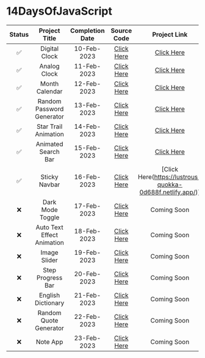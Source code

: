 # 14DaysOfJavaScript

| Status | Project Title | Completion Date | Source Code | Project Link |
|:-: | :-:           |:-:              | :-:         | :-:          |
| ✅ | Digital Clock             | 10-Feb-2023 | [Click Here](https://github.com/HarshDeep61034/14DaysOfJavascript/tree/main/Digital%20Clock) | [Click Here](https://14-days-of-java-script.vercel.app/) |
| ✅ | Analog Clock              | 11-Feb-2023 | [Click Here](https://github.com/HarshDeep61034/14DaysOfJavascript/tree/main/Analog%20Clock) | [Click Here](https://14-days-of-java-script-dpxq.vercel.app/) |
| ✅  | Month Calendar            | 12-Feb-2023 | [Click Here](https://github.com/HarshDeep61034/14DaysOfJavascript/tree/main/Month%20Calendar) | [Click Here](https://14-days-of-java-script-d63c.vercel.app/) |
| ✅  | Random Password Generator | 13-Feb-2023 | [Click Here](https://github.com/HarshDeep61034/14DaysOfJavascript/tree/main/Random%20Password%20Generator) | [Click Here](https://benevolent-hummingbird-292201.netlify.app/) |
| ✅ | Star Trail Animation     | 14-Feb-2023 | [Click Here](https://github.com/HarshDeep61034/14DaysOfJavascript/tree/main/Star%20Trail%20Animation) | [Click Here](https://loquacious-hummingbird-4cb4cf.netlify.app/) |
| ✅ | Animated Search Bar       | 15-Feb-2023 | [Click Here](https://github.com/HarshDeep61034/14DaysOfJavascript/tree/main/Animated%20Search%20Bar) | [Click Here](https://glittering-phoenix-1ced6e.netlify.app/) |
| ✅ | Sticky Navbar             | 16-Feb-2023 | [Click Here](https://github.com/HarshDeep61034/14DaysOfJavascript/tree/main/Sticky%20Navbar) |[Click Here(https://lustrous-quokka-0d688f.netlify.app/)] |
| ❌ | Dark Mode Toggle          | 17-Feb-2023 | [Click Here](https://github.com/HarshDeep61034/14DaysOfJavascript/tree/main/Dark%20Mode%20Toggle) | Coming Soon    |
| ❌ | Auto Text Effect Animation| 18-Feb-2023 | [Click Here](https://github.com/HarshDeep61034/14DaysOfJavascript/tree/main/Auto%20Text%20Effect%20Animation) |Coming Soon|
| ❌ | Image Slider              | 19-Feb-2023 | [Click Here](https://github.com/HarshDeep61034/14DaysOfJavascript/tree/main/Image%20Slider) | Coming Soon    |
| ❌ | Step Progress Bar         | 20-Feb-2023 | [Click Here](https://github.com/HarshDeep61034/14DaysOfJavascript/tree/main/Step%20Progress%20Bar) | Coming Soon    |
| ❌ | English Dictionary        | 21-Feb-2023 | [Click Here](https://github.com/HarshDeep61034/14DaysOfJavascript/tree/main/English%20Dictionary) | Coming Soon    |
| ❌ | Random Quote Generator    | 22-Feb-2023 | [Click Here](https://github.com/HarshDeep61034/14DaysOfJavascript/tree/main/Random%20Quote%20Generator) | Coming Soon    |
| ❌ | Note App                  | 23-Feb-2023 | [Click Here](https://github.com/HarshDeep61034/14DaysOfJavascript/tree/main/Note%20App) | Coming Soon    |
